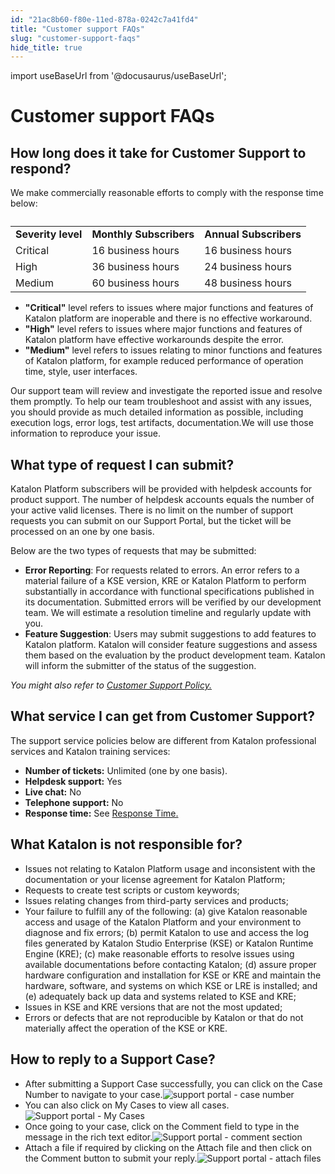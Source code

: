 ```yaml
---
id: "21ac8b60-f80e-11ed-878a-0242c7a41fd4"
title: "Customer support FAQs"
slug: "customer-support-faqs"
hide_title: true
---
```

import useBaseUrl from '@docusaurus/useBaseUrl';


# <a id="reference-4537" class="anchor_top_offset"/><a id="ariaid-title1" class="anchor_top_offset"/>Customer support FAQs


## <a id="reference-4537__section-868" class="anchor_top_offset"/>How long does it take for Customer Support  to respond?

We make commercially reasonable efforts to comply with the response time below:
<table xmlns="http://www.w3.org/1999/xhtml" className="table anchor_top_offset" id="reference-4537__c57e16c4-22f5-4789-96a4-490f1aea318c"><caption /><colgroup><col style={{width: '100%'}} /><col /><col /></colgroup><tbody className="tbody"><tr className><td className="entry">         <strong className="ph b">Severity level</strong></td><td className="entry"><strong className="ph b">Monthly Subscribers</strong></td><td className="entry"><strong className="ph b">Annual Subscribers</strong></td></tr><tr className><td className="entry">Critical </td><td className="entry">16 business hours</td><td className="entry">16 business hours</td></tr><tr className><td className="entry">High</td><td className="entry">36 business hours</td><td className="entry">24 business hours</td></tr><tr className><td className="entry">Medium</td><td className="entry">60 business hours</td><td className="entry">48 business hours</td></tr></tbody></table> 
<ul xmlns="http://www.w3.org/1999/xhtml" className="ul"><li className="li"><strong className="ph b">"Critical"</strong> level refers to issues where  major functions and features of  Katalon platform are inoperable and there is no effective workaround. </li><li className="li"><strong className="ph b">"High"</strong> level refers to issues where  major functions and features of  Katalon platform have effective workarounds despite the error.</li><li className="li"><strong className="ph b">"Medium"</strong> level refers to issues relating to   minor functions and features of  Katalon platform, for example reduced performance of operation time, style, user interfaces.</li></ul> 
<p xmlns="http://www.w3.org/1999/xhtml" className="p">Our support team will review and investigate the reported issue and resolve them promptly. To help our team troubleshoot and assist with any issues, you should provide as much detailed information as possible, including execution logs, error logs, test artifacts, documentation.We will use those information to reproduce your issue.</p> 

## What type of request I can submit?

<p xmlns="http://www.w3.org/1999/xhtml" className="p"><span className="ph">Katalon Platform</span> subscribers will be provided with helpdesk accounts for product support. The number of helpdesk accounts equals  the number of  your active valid licenses. There is no limit on the number of  support requests you can submit on our Support Portal, but the ticket will be processed on an one by one basis.</p> 
<p xmlns="http://www.w3.org/1999/xhtml" className="p">Below are the two types of requests that may be submitted:</p> 
<ul xmlns="http://www.w3.org/1999/xhtml" className="ul"><li className="li"><strong className="ph b">Error Reporting</strong>: For requests related to errors. An error refers to a material failure of a KSE version, KRE or Katalon Platform to perform substantially in accordance with functional specifications published in its documentation. Submitted errors will be verified by our  development team. We will estimate a resolution timeline   and regularly update with you.</li><li className="li"><strong className="ph b">Feature Suggestion</strong>: Users may submit suggestions to add features to Katalon platform. Katalon will consider feature suggestions and assess them based on the evaluation by the product development team. Katalon will inform the submitter of the status of the suggestion.</li></ul> 
<p xmlns="http://www.w3.org/1999/xhtml" className="p"><em className="ph i">You might also refer to  <a className="xref j-external-link" href="https://www.katalon.com/terms/#kse-re-support-policy" target="_blank">Customer Support Policy.</a></em></p> 

## What service I can get from Customer Support?

<p xmlns="http://www.w3.org/1999/xhtml" className="p">The support service policies  below are different  from Katalon professional services and Katalon training services:</p> 
<ul xmlns="http://www.w3.org/1999/xhtml" className="ul"><li className="li"><strong className="ph b">Number of tickets:</strong> Unlimited (one by one basis).</li><li className="li"><strong className="ph b">Helpdesk support:</strong> Yes</li><li className="li"><strong className="ph b">Live chat:</strong> No</li><li className="li"><strong className="ph b">Telephone support:</strong> No</li><li className="li"><strong className="ph b">Response time:</strong> See <a className="xref" href="#reference-4537__section-868">Response Time.</a></li></ul> 

## What Katalon is not responsible for?

<ul xmlns="http://www.w3.org/1999/xhtml" className="ul"><li className="li">Issues not relating to  <span className="ph">Katalon Platform</span> usage  and inconsistent with the documentation or your license agreement for <span className="ph">Katalon Platform</span>;</li><li className="li">Requests to create test scripts or  custom keywords;</li><li className="li">Issues  relating changes from third-party services and products;</li><li className="li">Your failure to fulfill any of the following: (a) give Katalon reasonable access and usage of the <span className="ph">Katalon Platform</span>  and your environment to diagnose and fix errors; (b) permit Katalon to use and access the log files generated by <span className="ph">Katalon Studio Enterprise</span> (KSE) or <span className="ph">Katalon Runtime Engine</span> (KRE); (c) make reasonable efforts to resolve issues using available documentations before contacting Katalon; (d) assure proper hardware configuration and installation for KSE or KRE and maintain the hardware, software, and systems on which KSE or LRE is installed; and (e) adequately back up data and systems related to KSE and KRE;</li><li className="li">Issues in  KSE and KRE versions that are not the most updated; </li><li className="li">Errors or defects that are not reproducible by Katalon or that do not materially affect the operation of the KSE or KRE.</li></ul> 

## How to reply to a Support Case?

<div xmlns="http://www.w3.org/1999/xhtml" className="p"><ul className="ul"><li className="li">After submitting a Support Case successfully, you can click on the <span className="ph uicontrol">Case Number</span> to navigate to your case.<img className="image" src={useBaseUrl("/21c591a0-f80e-11ed-878a-0242c7a41fd4.jpeg")} alt="support portal - case number" /></li><li className="li">You can also click on <span className="ph uicontrol">My Cases</span> to view all cases. <img className="image" src={useBaseUrl("/21b89950-f80e-11ed-878a-0242c7a41fd4.jpeg")} alt="Support portal - My Cases" /></li><li className="li">Once going to your case, click on the <span className="ph uicontrol">Comment</span> field to type in the message in the rich text editor.<img className="image" src={useBaseUrl("/21a4ea40-f80e-11ed-878a-0242c7a41fd4.jpeg")} alt="Support portal - comment section" /></li><li className="li">Attach a file if required by clicking on the <span className="ph uicontrol">Attach file</span> and then click on the <span className="ph uicontrol">Comment</span> button to submit your reply.<img className="image" src={useBaseUrl("/21cc6f70-f80e-11ed-878a-0242c7a41fd4.jpeg")} alt="Support portal - attach files" /></li></ul></div>
